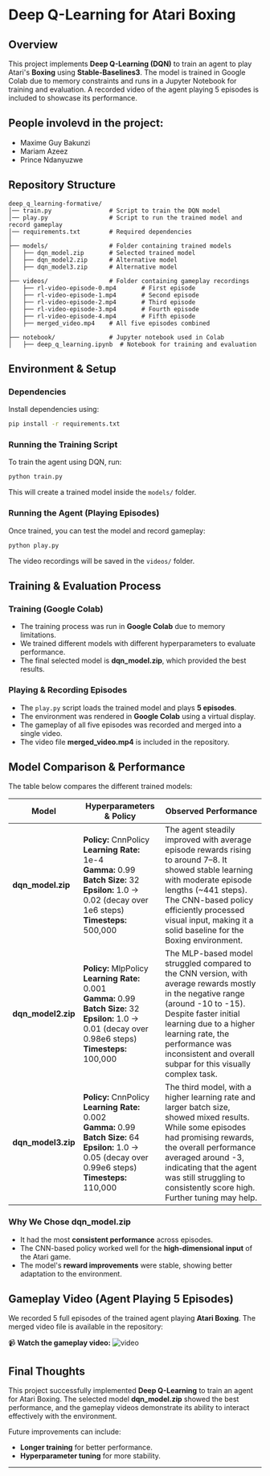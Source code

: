 # Deep Q-Learning for Atari Boxing

## Overview
This project implements **Deep Q-Learning (DQN)** to train an agent to play Atari's **Boxing** using **Stable-Baselines3**. The model is trained in Google Colab due to memory constraints and runs in a Jupyter Notebook for training and evaluation. A recorded video of the agent playing 5 episodes is included to showcase its performance.

## People involevd in the project:
- Maxime Guy Bakunzi
- Mariam Azeez
- Prince Ndanyuzwe

## Repository Structure
```
deep_q_learning-formative/
│── train.py                # Script to train the DQN model
│── play.py                 # Script to run the trained model and record gameplay
│── requirements.txt        # Required dependencies
│
├── models/                 # Folder containing trained models
│   ├── dqn_model.zip       # Selected trained model
│   ├── dqn_model2.zip      # Alternative model
│   ├── dqn_model3.zip      # Alternative model
│
├── videos/                 # Folder containing gameplay recordings
│   ├── rl-video-episode-0.mp4       # First episode
│   ├── rl-video-episode-1.mp4       # Second episode
│   ├── rl-video-episode-2.mp4       # Third episode
│   ├── rl-video-episode-3.mp4       # Fourth episode
│   ├── rl-video-episode-4.mp4       # Fifth episode
│   ├── merged_video.mp4    # All five episodes combined
│
├── notebook/               # Jupyter notebook used in Colab
│   ├── deep_q_learning.ipynb  # Notebook for training and evaluation
```

## Environment & Setup
### Dependencies
Install dependencies using:
```bash
pip install -r requirements.txt
```

### Running the Training Script
To train the agent using DQN, run:
```bash
python train.py
```
This will create a trained model inside the `models/` folder.

### Running the Agent (Playing Episodes)
Once trained, you can test the model and record gameplay:
```bash
python play.py
```
The video recordings will be saved in the `videos/` folder.

## Training & Evaluation Process
### **Training (Google Colab)**
- The training process was run in **Google Colab** due to memory limitations.
- We trained different models with different hyperparameters to evaluate performance.
- The final selected model is **dqn_model.zip**, which provided the best results.

### **Playing & Recording Episodes**
- The `play.py` script loads the trained model and plays **5 episodes**.
- The environment was rendered in **Google Colab** using a virtual display.
- The gameplay of all five episodes was recorded and merged into a single video.
- The video file **merged_video.mp4** is included in the repository.

## **Model Comparison & Performance**
The table below compares the different trained models:

| Model           | Hyperparameters & Policy                                                                                                   | Observed Performance                                                                                                                                                                                                                                                                         |
|-----------------|----------------------------------------------------------------------------------------------------------------------------|----------------------------------------------------------------------------------------------------------------------------------------------------------------------------------------------------------------------------------------------------------------------------------------------|
| **dqn_model.zip**   | **Policy:** CnnPolicy<br>**Learning Rate:** 1e-4<br>**Gamma:** 0.99<br>**Batch Size:** 32<br>**Epsilon:** 1.0 → 0.02 (decay over 1e6 steps)<br>**Timesteps:** 500,000 | The agent steadily improved with average episode rewards rising to around 7–8. It showed stable learning with moderate episode lengths (~441 steps). The CNN-based policy efficiently processed visual input, making it a solid baseline for the Boxing environment.               |
| **dqn_model2.zip**  | **Policy:** MlpPolicy<br>**Learning Rate:** 0.001<br>**Gamma:** 0.99<br>**Batch Size:** 32<br>**Epsilon:** 1.0 → 0.01 (decay over 0.98e6 steps)<br>**Timesteps:** 100,000 | The MLP-based model struggled compared to the CNN version, with average rewards mostly in the negative range (around -10 to -15). Despite faster initial learning due to a higher learning rate, the performance was inconsistent and overall subpar for this visually complex task.          |
| **dqn_model3.zip**  | **Policy:** CnnPolicy<br>**Learning Rate:** 0.002<br>**Gamma:** 0.99<br>**Batch Size:** 64<br>**Epsilon:** 1.0 → 0.05 (decay over 0.99e6 steps)<br>**Timesteps:** 110,000 | The third model, with a higher learning rate and larger batch size, showed mixed results. While some episodes had promising rewards, the overall performance averaged around -3, indicating that the agent was still struggling to consistently score high. Further tuning may help. |

### **Why We Chose dqn_model.zip**
- It had the most **consistent performance** across episodes.
- The CNN-based policy worked well for the **high-dimensional input** of the Atari game.
- The model's **reward improvements** were stable, showing better adaptation to the environment.

## Gameplay Video (Agent Playing 5 Episodes)
We recorded 5 full episodes of the trained agent playing **Atari Boxing**. The merged video file is available in the repository:

📹 **Watch the gameplay video:** 
![video](https://github.com/user-attachments/assets/83452e3e-58c1-4543-bedc-d676982e70a8) 
## Final Thoughts
This project successfully implemented **Deep Q-Learning** to train an agent for Atari Boxing. The selected model **dqn_model.zip** showed the best performance, and the gameplay videos demonstrate its ability to interact effectively with the environment.

Future improvements can include:
- **Longer training** for better performance.
- **Hyperparameter tuning** for more stability.
---
